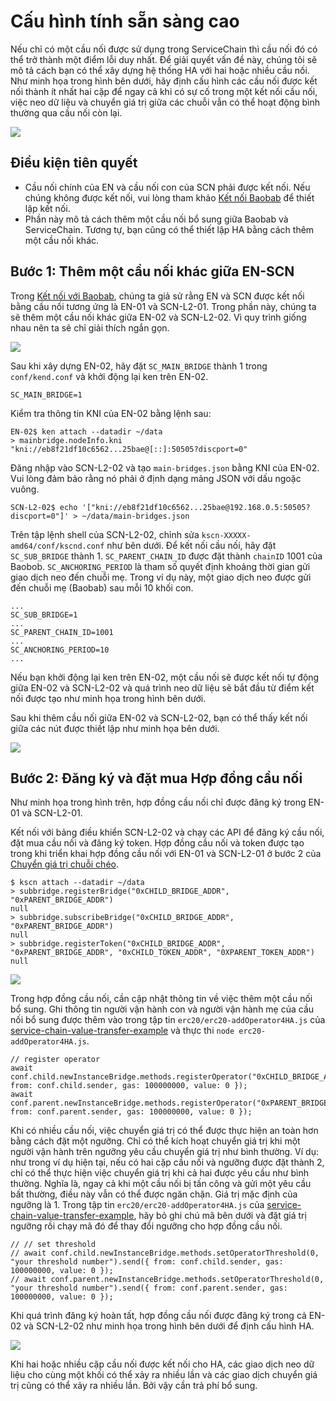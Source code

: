 # Cấu hình tính sẵn sàng cao

Nếu chỉ có một cầu nối được sử dụng trong ServiceChain thì cầu nối đó có thể trở thành một điểm lỗi duy nhất. Để giải quyết vấn đề này, chúng tôi sẽ mô tả cách bạn có thể xây dựng hệ thống HA với hai hoặc nhiều cầu nối. Như minh họa trong hình bên dưới, hãy định cấu hình các cầu nối được kết nối thành ít nhất hai cặp để ngay cả khi có sự cố trong một kết nối cầu nối, việc neo dữ liệu và chuyển giá trị giữa các chuỗi vẫn có thể hoạt động bình thường qua cầu nối còn lại.

![](/img/nodes/sc-ha-arch.png)


## Điều kiện tiên quyết <a id="prerequisites"></a>
 - Cầu nối chính của EN và cầu nối con của SCN phải được kết nối. Nếu chúng không được kết nối, vui lòng tham khảo [Kết nối Baobab](en-scn-connection.md) để thiết lập kết nối.
 - Phần này mô tả cách thêm một cầu nối bổ sung giữa Baobab và ServiceChain. Tương tự, bạn cũng có thể thiết lập HA bằng cách thêm một cầu nối khác.

## Bước 1: Thêm một cầu nối khác giữa EN-SCN <a id="step-1-adding-another-bridge-between-en-scn"></a>

Trong [Kết nối với Baobab](en-scn-connection.md), chúng ta giả sử rằng EN và SCN được kết nối bằng cầu nối tương ứng là EN-01 và SCN-L2-01. Trong phần này, chúng ta sẽ thêm một cầu nối khác giữa EN-02 và SCN-L2-02. Vì quy trình giống nhau nên ta sẽ chỉ giải thích ngắn gọn.


![](/img/nodes/sc-ha-add-bridge.png)

Sau khi xây dựng EN-02, hãy đặt `SC_MAIN_BRIDGE` thành 1 trong `conf/kend.conf` và khởi động lại ken trên EN-02.

```console
SC_MAIN_BRIDGE=1
```

Kiểm tra thông tin KNI của EN-02 bằng lệnh sau:


```console
EN-02$ ken attach --datadir ~/data
> mainbridge.nodeInfo.kni
"kni://eb8f21df10c6562...25bae@[::]:50505?discport=0"
```

Đăng nhập vào SCN-L2-02 và tạo `main-bridges.json` bằng KNI của EN-02. Vui lòng đảm bảo rằng nó phải ở định dạng mảng JSON với dấu ngoặc vuông.


```console
SCN-L2-02$ echo '["kni://eb8f21df10c6562...25bae@192.168.0.5:50505?discport=0"]' > ~/data/main-bridges.json
```

Trên tập lệnh shell của SCN-L2-02, chỉnh sửa `kscn-XXXXX-amd64/conf/kscnd.conf` như bên dưới. Để kết nối cầu nối, hãy đặt `SC_SUB_BRIDGE` thành 1. `SC_PARENT_CHAIN_ID` được đặt thành `chainID` 1001 của Baobob. `SC_ANCHORING_PERIOD` là tham số quyết định khoảng thời gian gửi giao dịch neo đến chuỗi mẹ. Trong ví dụ này, một giao dịch neo được gửi đến chuỗi mẹ (Baobab) sau mỗi 10 khối con.
```
...
SC_SUB_BRIDGE=1
...
SC_PARENT_CHAIN_ID=1001
...
SC_ANCHORING_PERIOD=10
...
```


Nếu bạn khởi động lại ken trên EN-02, một cầu nối sẽ được kết nối tự động giữa EN-02 và SCN-L2-02 và quá trình neo dữ liệu sẽ bắt đầu từ điểm kết nối được tạo như minh họa trong hình bên dưới.

Sau khi thêm cầu nối giữa EN-02 và SCN-L2-02, bạn có thể thấy kết nối giữa các nút được thiết lập như minh họa bên dưới.

![](/img/nodes/sc-ha-before-register.png)

## Bước 2: Đăng ký và đặt mua Hợp đồng cầu nối <a id="step-2-registering-and-subscribing-the-bridge-contract"></a>

Như minh họa trong hình trên, hợp đồng cầu nối chỉ được đăng ký trong EN-01 và SCN-L2-01.

Kết nối với bảng điều khiển SCN-L2-02 và chạy các API để đăng ký cầu nối, đặt mua cầu nối và đăng ký token. Hợp đồng cầu nối và token được tạo trong khi triển khai hợp đồng cầu nối với EN-01 và SCN-L2-01 ở bước 2 của [Chuyển giá trị chuỗi chéo](value-transfer.md).

```
$ kscn attach --datadir ~/data
> subbridge.registerBridge("0xCHILD_BRIDGE_ADDR", "0xPARENT_BRIDGE_ADDR")
null
> subbridge.subscribeBridge("0xCHILD_BRIDGE_ADDR", "0xPARENT_BRIDGE_ADDR")
null
> subbridge.registerToken("0xCHILD_BRIDGE_ADDR", "0xPARENT_BRIDGE_ADDR", "0xCHILD_TOKEN_ADDR", "0XPARENT_TOKEN_ADDR")
null
```

![](/img/nodes/sc-ha-before-register2.png)

Trong hợp đồng cầu nối, cần cập nhật thông tin về việc thêm một cầu nối bổ sung. Ghi thông tin người vận hành con và người vận hành mẹ của cầu nối bổ sung được thêm vào trong tập tin `erc20/erc20-addOperator4HA.js` của [service-chain-value-transfer-example](https://github.com/klaytn/servicechain-value-transfer-examples) và thực thi `node erc20-addOperator4HA.js`.

```
// register operator
await conf.child.newInstanceBridge.methods.registerOperator("0xCHILD_BRIDGE_ADDR").send({ from: conf.child.sender, gas: 100000000, value: 0 });
await conf.parent.newInstanceBridge.methods.registerOperator("0xPARENT_BRIDGE_ADDR").send({ from: conf.parent.sender, gas: 100000000, value: 0 });
```

Khi có nhiều cầu nối, việc chuyển giá trị có thể được thực hiện an toàn hơn bằng cách đặt một ngưỡng. Chỉ có thể kích hoạt chuyển giá trị khi một người vận hành trên ngưỡng yêu cầu chuyển giá trị như bình thường. Ví dụ: như trong ví dụ hiện tại, nếu có hai cặp cầu nối và ngưỡng được đặt thành 2, chỉ có thể thực hiện việc chuyển giá trị khi cả hai được yêu cầu như bình thường. Nghĩa là, ngay cả khi một cầu nối bị tấn công và gửi một yêu cầu bất thường, điều này vẫn có thể được ngăn chặn. Giá trị mặc định của ngưỡng là 1. Trong tập tin `erc20/erc20-addOperator4HA.js` của [service-chain-value-transfer-example](https://github.com/klaytn/servicechain-value-transfer-examples), hãy bỏ ghi chú mã bên dưới và đặt giá trị ngưỡng rồi chạy mã đó để thay đổi ngưỡng cho hợp đồng cầu nối.

```
// // set threshold
// await conf.child.newInstanceBridge.methods.setOperatorThreshold(0, "your threshold number").send({ from: conf.child.sender, gas: 100000000, value: 0 });
// await conf.parent.newInstanceBridge.methods.setOperatorThreshold(0, "your threshold number").send({ from: conf.parent.sender, gas: 100000000, value: 0 });
```


Khi quá trình đăng ký hoàn tất, hợp đồng cầu nối được đăng ký trong cả EN-02 và SCN-L2-02 như minh họa trong hình bên dưới để định cấu hình HA.

![](/img/nodes/sc-ha-after-register.png)


Khi hai hoặc nhiều cặp cầu nối được kết nối cho HA, các giao dịch neo dữ liệu cho cùng một khối có thể xảy ra nhiều lần và các giao dịch chuyển giá trị cũng có thể xảy ra nhiều lần. Bởi vậy cần trả phí bổ sung.